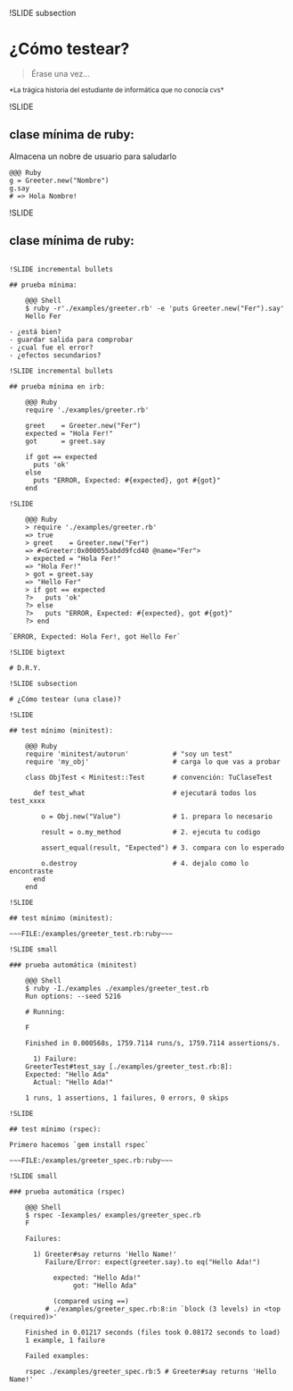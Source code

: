 
!SLIDE subsection

# ¿Cómo testear?

> Érase una vez...

<small>
*La trágica historia del estudiante de informática que no conocía cvs*
</small>

!SLIDE

## clase mínima de ruby:

Almacena un nobre de usuario para saludarlo

    @@@ Ruby
    g = Greeter.new("Nombre")
    g.say
    # => Hola Nombre!

!SLIDE

## clase mínima de ruby:

~~~FILE:/examples/greeter.rb:ruby~~~

!SLIDE incremental bullets

## prueba mínima:

    @@@ Shell
    $ ruby -r'./examples/greeter.rb' -e 'puts Greeter.new("Fer").say'
    Hello Fer

- ¿está bien?
- guardar salida para comprobar
- ¿cual fue el error?
- ¿efectos secundarios?

!SLIDE incremental bullets

## prueba mínima en irb:

    @@@ Ruby
    require './examples/greeter.rb'

    greet    = Greeter.new("Fer")
    expected = "Hola Fer!"
    got      = greet.say

    if got == expected
      puts 'ok'
    else
      puts "ERROR, Expected: #{expected}, got #{got}"
    end

!SLIDE

    @@@ Ruby
    > require './examples/greeter.rb'
    => true
    > greet    = Greeter.new("Fer")
    => #<Greeter:0x000055abdd9fcd40 @name="Fer">
    > expected = "Hola Fer!"
    => "Hola Fer!"
    > got = greet.say
    => "Hello Fer"
    > if got == expected
    ?>   puts 'ok'
    ?> else
    ?>   puts "ERROR, Expected: #{expected}, got #{got}"
    ?> end

`ERROR, Expected: Hola Fer!, got Hello Fer`

!SLIDE bigtext

# D.R.Y.

!SLIDE subsection

# ¿Cómo testear (una clase)?

!SLIDE

## test mínimo (minitest):

    @@@ Ruby
    require 'minitest/autorun'           # "soy un test"
    require 'my_obj'                     # carga lo que vas a probar

    class ObjTest < Minitest::Test       # convención: TuClaseTest
    
      def test_what                      # ejecutará todos los test_xxxx
    
        o = Obj.new("Value")             # 1. prepara lo necesario
    
        result = o.my_method             # 2. ejecuta tu codigo
    
        assert_equal(result, "Expected") # 3. compara con lo esperado
    
        o.destroy                        # 4. dejalo como lo encontraste
      end
    end

!SLIDE

## test mínimo (minitest):

~~~FILE:/examples/greeter_test.rb:ruby~~~

!SLIDE small

### prueba automática (minitest)

    @@@ Shell
    $ ruby -I./examples ./examples/greeter_test.rb
    Run options: --seed 5216

    # Running:

    F

    Finished in 0.000568s, 1759.7114 runs/s, 1759.7114 assertions/s.

      1) Failure:
    GreeterTest#test_say [./examples/greeter_test.rb:8]:
    Expected: "Hello Ada"
      Actual: "Hello Ada!"

    1 runs, 1 assertions, 1 failures, 0 errors, 0 skips

!SLIDE

## test mínimo (rspec):

Primero hacemos `gem install rspec`

~~~FILE:/examples/greeter_spec.rb:ruby~~~

!SLIDE small

### prueba automática (rspec)

    @@@ Shell
    $ rspec -Iexamples/ examples/greeter_spec.rb
    F

    Failures:

      1) Greeter#say returns 'Hello Name!'
         Failure/Error: expect(greeter.say).to eq("Hello Ada!")
         
           expected: "Hello Ada!"
                got: "Hello Ada"
         
           (compared using ==)
         # ./examples/greeter_spec.rb:8:in `block (3 levels) in <top (required)>'

    Finished in 0.01217 seconds (files took 0.08172 seconds to load)
    1 example, 1 failure

    Failed examples:

    rspec ./examples/greeter_spec.rb:5 # Greeter#say returns 'Hello Name!'


